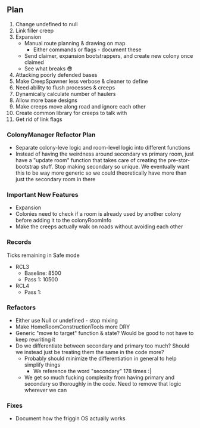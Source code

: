 ## Plan
1. Change undefined to null
2. Link filler creep
2. Expansion
    - Manual route planning & drawing on map
        - Either commands or flags - document these
    - Send claimer, expansion bootstrappers, and create new colony once claimed
    - See what breaks :sunglasses:
3. Attacking poorly defended bases
3. Make CreepSpawner less verbose & cleaner to define
4. Need ability to flush processes & creeps
5. Dynamically calculate number of haulers
6. Allow more base designs
7. Make creeps move along road and ignore each other
7. Create common library for creeps to talk with
9. Get rid of link flags

### ColonyManager Refactor Plan
- Separate colony-leve logic and room-level logic into different functions
- Instead of having the weirdness around secondary vs primary room, just have a "update room" function that takes care of creating the pre-stor-bootstrap stuff.  Stop making secondary so unique.  We eventually want this to be way more generic so we could theoretically have more than just the secondary room in there

### Important New Features
- Expansion
- Colonies need to check if a room is already used by another colony before adding it to the colonyRoomInfo
- Make the creeps actually walk on roads without avoiding each other

### Records
Ticks remaining in Safe mode
- RCL3 
    - Baseline: 8500
    - Pass 1: 10500
- RCL4
    - Pass 1:

### Refactors
- Either use Null or undefined - stop mixing
- Make HomeRoomConstructionTools more DRY
- Generic "move to target" function & state?  Would be good to not have to keep rewriting it
- Do we differentiate between secondary and primary too much? Should we instead just be treating them the same in the code more?
    - Probably should minimize the differentiation in general to help simplify things
        - We reference the word "secondary" 178 times :|
    - We get so much fucking complexity from having primary and secondary so thoroughly in the code.  Need to remove that logic wherever we can

### Fixes
- Document how the friggin OS actually works
